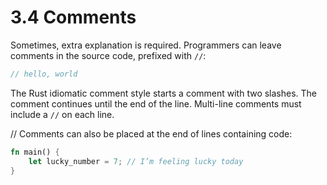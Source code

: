 # 3.4 Comments

Sometimes, extra explanation is required.
Programmers can leave comments in the source code, prefixed with `//`:

```rust
// hello, world
```

The Rust idiomatic comment style starts a comment with two slashes.
The comment continues until the end of the line.
Multi-line comments must include a `//` on each line.

// Comments can also be placed at the end of lines containing code:

```rust
fn main() {
    let lucky_number = 7; // I’m feeling lucky today
}
```

